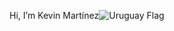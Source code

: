 <div style="display: flex; align-items: center; flex-direction: row;">
  <p>Hi, I’m Kevin Martínez</p>
  <img src="https://img.icons8.com/?size=100&id=AoJYTplAACnu&format=png&color=000000" alt="Uruguay Flag" />
</div>

